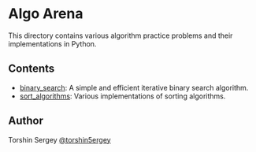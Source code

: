 # Algo Arena

This directory contains various algorithm practice problems and their implementations in Python.

## Contents

- [binary_search](./binary_search/): A simple and efficient iterative binary search algorithm.
- [sort_algorithms](./sort_algorithms/): Various implementations of sorting algorithms. 

## Author

Torshin Sergey [@torshin5ergey](https://github.com/torshin5ergey)